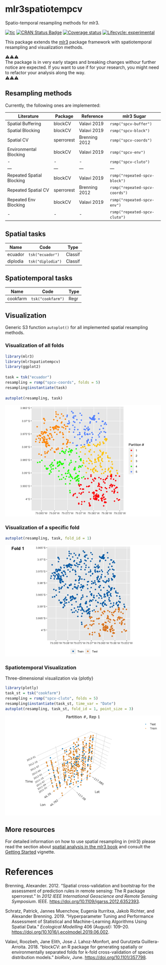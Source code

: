 
# mlr3spatiotempcv

Spatio-temporal resampling methods for mlr3.

<!-- badges: start -->

[![tic](https://github.com/mlr-org/mlr3spatiotempcv/workflows/tic/badge.svg?branch=master)](https://github.com/mlr-org/mlr3spatiotempcv/actions)
[![CRAN Status
Badge](https://www.r-pkg.org/badges/version-ago/mlr3spatiotempcv)](https://cran.r-project.org/package=mlr3spatiotempcv)
[![Coverage
status](https://codecov.io/gh/mlr-org/mlr3spatiotempcv/branch/master/graph/badge.svg)](https://codecov.io/github/mlr-org/mlr3spatiotempcv?branch=master)
[![Lifecycle:
experimental](https://img.shields.io/badge/lifecycle-experimental-orange.svg)](https://www.tidyverse.org/lifecycle/#experimental)
<!-- badges: end -->

This package extends the [mlr3](https://github.com/mlr-org/mlr3) package
framework with spatiotemporal resampling and visualization methods.

⚠️⚠️⚠️  
The package is in very early stages and breaking changes withour further
notice are expected. If you want to use if for your research, you might
need to refactor your analysis along the way.  
⚠️⚠️⚠️

## Resampling methods

Currently, the following ones are implemented:

| Literature                | Package    | Reference     | mlr3 Sugar                     |
| ------------------------- | ---------- | ------------- | ------------------------------ |
| Spatial Buffering         | blockCV    | Valavi 2019   | `rsmp("spcv-buffer")`          |
| Spatial Blocking          | blockCV    | Valavi 2019   | `rsmp("spcv-block")`           |
| Spatial CV                | sperrorest | Brenning 2012 | `rsmp("spcv-coords")`          |
| Environmental Blocking    | blockCV    | Valavi 2019   | `rsmp("spcv-env")`             |
| \-                        | \-         | \-            | `rsmp("spcv-cluto")`           |
| —                         | —          | —             | —                              |
| Repeated Spatial Blocking | blockCV    | Valavi 2019   | `rsmp("repeated-spcv-block")`  |
| Repeated Spatial CV       | sperrorest | Brenning 2012 | `rsmp("repeated-spcv-coords")` |
| Repeated Env Blocking     | blockCV    | Valavi 2019   | `rsmp("repeated-spcv-env")`    |
| \-                        | \-         | \-            | `rsmp("repeated-spcv-cluto")`  |

## Spatial tasks

| Name     | Code              | Type    |
| -------- | ----------------- | ------- |
| ecuador  | `tsk("ecuador")`  | Classif |
| diplodia | `tsk("diplodia")` | Classif |

## Spatiotemporal tasks

| Name     | Code              | Type |
| -------- | ----------------- | ---- |
| cookfarm | `tsk("cookfarm")` | Regr |

## Visualization

Generic S3 function `autoplot()` for all implemented spatial resampling
methods.

### Visualization of all folds

``` r
library(mlr3)
library(mlr3spatiotempcv)
library(ggplot2)

task = tsk("ecuador")
resampling = rsmp("spcv-coords", folds = 5)
resampling$instantiate(task)

autoplot(resampling, task)
```

![](man/figures/README-spcv-coords-all-partitions-1.png)<!-- -->

### Visualization of a specific fold

``` r
autoplot(resampling, task, fold_id = 1)
```

![](man/figures/README-spcv-coords-fold-1.png)<!-- -->

### Spatiotemporal Visualization

Three-dimensional visualization via {plotly}

``` r
library(plotly)
task_st = tsk("cookfarm")
resampling = rsmp("spcv-cluto", folds = 5)
resampling$instantiate(task_st, time_var = "Date")
autoplot(resampling, task_st, fold_id = 1, point_size = 3)
```

![](man/figures/spt-viz.png)

## More resources

For detailed information on how to use spatial resampling in {mlr3}
please read the section about [spatial analysis in the mlr3
book](https://mlr3book.mlr-org.com/spatial.html) and consult the
[Getting
Started](https://mlr3spatiotempcv.mlr-org.com/articles/mlr3spatiotempcv.html)
vignette.

# References

<div id="refs" class="references hanging-indent">

<div id="ref-brenning2012">

Brenning, Alexander. 2012. “Spatial cross-validation and bootstrap for
the assessment of prediction rules in remote sensing: The R package
sperrorest.” In *2012 IEEE International Geoscience and Remote Sensing
Symposium*. IEEE. <https://doi.org/10.1109/igarss.2012.6352393>.

</div>

<div id="ref-schratz2019">

Schratz, Patrick, Jannes Muenchow, Eugenia Iturritxa, Jakob Richter, and
Alexander Brenning. 2019. “Hyperparameter Tuning and Performance
Assessment of Statistical and Machine-Learning Algorithms Using Spatial
Data.” *Ecological Modelling* 406 (August): 109–20.
<https://doi.org/10.1016/j.ecolmodel.2019.06.002>.

</div>

<div id="ref-valavi2018">

Valavi, Roozbeh, Jane Elith, Jose J. Lahoz-Monfort, and Gurutzeta
Guillera-Arroita. 2018. “blockCV: an R package for generating spatially
or environmentally separated folds for k-fold cross-validation of
species distribution models.” *bioRxiv*, June.
<https://doi.org/10.1101/357798>.

</div>

</div>
